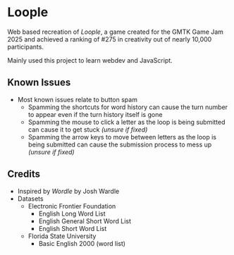 # Loople
Web based recreation of *Loople*, a game created for the GMTK Game Jam 2025 and achieved a ranking of #275 in creativity out of nearly 10,000 participants.

Mainly used this project to learn webdev and JavaScript.

## Known Issues
- Most known issues relate to button spam
    - Spamming the shortcuts for word history can cause the turn number to appear even if the turn history itself is gone
    - Spamming the mouse to click a letter as the loop is being submitted can cause it to get stuck *(unsure if fixed)*
    - Spamming the arrow keys to move between letters as the loop is being submitted can cause the submission process to mess up *(unsure if fixed)*

## Credits
- Inspired by *Wordle* by Josh Wardle
- Datasets
    - Electronic Frontier Foundation
        - English Long Word List
        - English General Short Word List
        - English Short Word List
    - Florida State University
        - Basic English 2000 (word list)